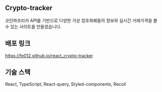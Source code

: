 ## Crypto-tracker
코인파프리카 API를 기반으로 다양한 가상 암호화폐들의 정보와 실시간 거래가격을 볼 수 있는 사이트를 만들었습니다.

## 배포 링크
https://fe012.github.io/react_crypto-tracker

## 기술 스택
React, TypeScript, React-query, Styled-components, Recoil
